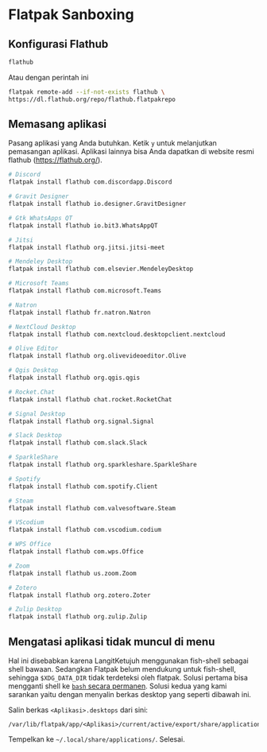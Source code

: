 # Flatpak Sanboxing

## Konfigurasi Flathub

```bash
flathub
```
Atau dengan perintah ini

```bash
flatpak remote-add --if-not-exists flathub \
https://dl.flathub.org/repo/flathub.flatpakrepo
```


## Memasang aplikasi

Pasang aplikasi yang Anda butuhkan. Ketik `y` untuk melanjutkan pemasangan aplikasi. Aplikasi lainnya bisa Anda dapatkan di website resmi flathub (https://flathub.org/).

```bash
# Discord
flatpak install flathub com.discordapp.Discord

# Gravit Designer
flatpak install flathub io.designer.GravitDesigner

# Gtk WhatsApps QT
flatpak install flathub io.bit3.WhatsAppQT

# Jitsi
flatpak install flathub org.jitsi.jitsi-meet

# Mendeley Desktop
flatpak install flathub com.elsevier.MendeleyDesktop

# Microsoft Teams
flatpak install flathub com.microsoft.Teams

# Natron
flatpak install flathub fr.natron.Natron

# NextCloud Desktop
flatpak install flathub com.nextcloud.desktopclient.nextcloud

# Olive Editor
flatpak install flathub org.olivevideoeditor.Olive

# Qgis Desktop
flatpak install flathub org.qgis.qgis

# Rocket.Chat
flatpak install flathub chat.rocket.RocketChat

# Signal Desktop
flatpak install flathub org.signal.Signal

# Slack Desktop
flatpak install flathub com.slack.Slack

# SparkleShare
flatpak install flathub org.sparkleshare.SparkleShare

# Spotify
flatpak install flathub com.spotify.Client

# Steam
flatpak install flathub com.valvesoftware.Steam

# VScodium
flatpak install flathub com.vscodium.codium

# WPS Office
flatpak install flathub com.wps.Office

# Zoom
flatpak install flathub us.zoom.Zoom

# Zotero
flatpak install flathub org.zotero.Zoter

# Zulip Desktop
flatpak install flathub org.zulip.Zulip
```

## Mengatasi aplikasi tidak muncul di menu

Hal ini disebabkan karena LangitKetujuh menggunakan fish-shell sebagai shell bawaan. Sedangkan Flatpak belum mendukung untuk fish-shell, sehingga `$XDG_DATA_DIR` tidak terdeteksi oleh flatpak. Solusi pertama bisa mengganti shell ke [`bash` secara permanen](../konfigurasi/perintah-dasar/fish-shell.html#mengganti-fish-shell-ke-bash-secara-permanen). Solusi kedua yang kami sarankan yaitu dengan menyalin berkas desktop yang seperti dibawah ini.

Salin berkas `<Aplikasi>.desktops` dari sini:
```
/var/lib/flatpak/app/<Aplikasi>/current/active/export/share/applications/
```

Tempelkan ke `~/.local/share/applications/`. Selesai.
